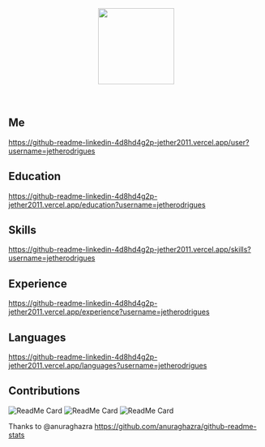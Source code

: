 <br>
<br>
<br>

<div align="center">
  <img src="https://raw.githubusercontent.com/soroushchehresa/github-readme-linkedin/master/linkedin-github.png" width="150" />
</div>

<br>
<br>

## Me

https://github-readme-linkedin-4d8hd4g2p-jether2011.vercel.app/user?username=jetherodrigues

## Education

https://github-readme-linkedin-4d8hd4g2p-jether2011.vercel.app/education?username=jetherodrigues

## Skills

https://github-readme-linkedin-4d8hd4g2p-jether2011.vercel.app/skills?username=jetherodrigues

## Experience

https://github-readme-linkedin-4d8hd4g2p-jether2011.vercel.app/experience?username=jetherodrigues

## Languages

https://github-readme-linkedin-4d8hd4g2p-jether2011.vercel.app/languages?username=jetherodrigues


## Contributions

![ReadMe Card](https://github-readme-stats.vercel.app/api/pin/?username=jether2011&repo=kotlin-studies)
![ReadMe Card](https://github-readme-stats.vercel.app/api/pin/?username=jether2011&repo=spring-testcontainers-demo)
![ReadMe Card](https://github-readme-stats.vercel.app/api/pin/?username=jether2011&repo=iot-api)


Thanks to @anuraghazra https://github.com/anuraghazra/github-readme-stats
